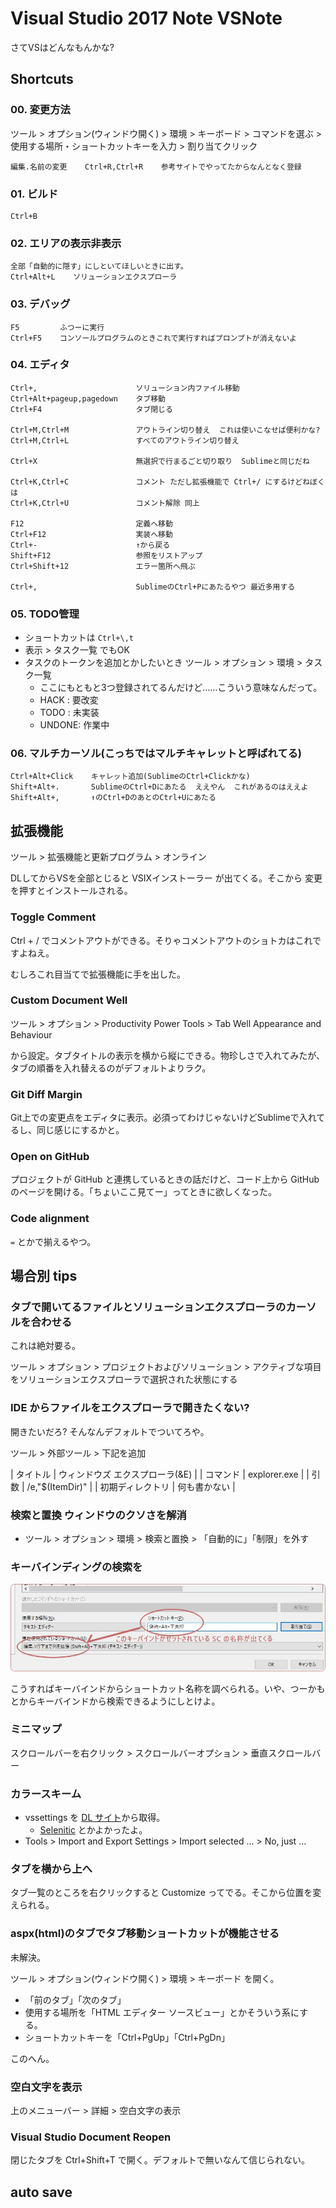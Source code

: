 Visual Studio 2017 Note VSNote
===

さてVSはどんなもんかな?

## Shortcuts

### 00. 変更方法

ツール > オプション(ウィンドウ開く) > 環境 > キーボード >
コマンドを選ぶ > 使用する場所・ショートカットキーを入力 > 割り当てクリック

    編集.名前の変更    Ctrl+R,Ctrl+R    参考サイトでやってたからなんとなく登録

### 01. ビルド

    Ctrl+B

### 02. エリアの表示非表示

    全部「自動的に隠す」にしといてほしいときに出す。
    Ctrl+Alt+L    ソリューションエクスプローラ

### 03. デバッグ

    F5         ふつーに実行
    Ctrl+F5    コンソールプログラムのときこれで実行すればプロンプトが消えないよ

### 04. エディタ

    Ctrl+,                      ソリューション内ファイル移動
    Ctrl+Alt+pageup,pagedown    タブ移動
    Ctrl+F4                     タブ閉じる

    Ctrl+M,Ctrl+M               アウトライン切り替え  これは使いこなせば便利かな?
    Ctrl+M,Ctrl+L               すべてのアウトライン切り替え

    Ctrl+X                      無選択で行まるごと切り取り  Sublimeと同じだね

    Ctrl+K,Ctrl+C               コメント ただし拡張機能で Ctrl+/ にするけどねぼくは
    Ctrl+K,Ctrl+U               コメント解除 同上

    F12                         定義へ移動
    Ctrl+F12                    実装へ移動
    Ctrl+-                      ↑から戻る
    Shift+F12                   参照をリストアップ
    Ctrl+Shift+12               エラー箇所へ飛ぶ

    Ctrl+,                      SublimeのCtrl+Pにあたるやつ 最近多用する

### 05. TODO管理

- ショートカットは `Ctrl+\,t`
- 表示 > タスク一覧 でもOK
- タスクのトークンを追加とかしたいとき ツール > オプション > 環境 > タスク一覧
    - ここにもともと3つ登録されてるんだけど……こういう意味なんだって。
    - HACK  : 要改変
    - TODO  : 未実装
    - UNDONE: 作業中

### 06. マルチカーソル(こっちではマルチキャレットと呼ばれてる)

    Ctrl+Alt+Click    キャレット追加(SublimeのCtrl+Clickかな)
    Shift+Alt+.       SublimeのCtrl+Dにあたる  ええやん  これがあるのはええよ
    Shift+Alt+,       ↑のCtrl+DのあとのCtrl+Uにあたる

## 拡張機能

ツール > 拡張機能と更新プログラム > オンライン

DLしてからVSを全部とじると VSIXインストーラー が出てくる。そこから 変更 を押すとインストールされる。

### Toggle Comment

Ctrl + / でコメントアウトができる。そりゃコメントアウトのショトカはこれですよねえ。

むしろこれ目当てで拡張機能に手を出した。

### Custom Document Well

ツール > オプション > Productivity Power Tools > Tab Well Appearance and Behaviour

から設定。タブタイトルの表示を横から縦にできる。物珍しさで入れてみたが、タブの順番を入れ替えるのがデフォルトよりラク。

### Git Diff Margin

Git上での変更点をエディタに表示。必須ってわけじゃないけどSublimeで入れてるし、同じ感じにするかと。

### Open on GitHub

プロジェクトが GitHub と連携しているときの話だけど、コード上から GitHub のページを開ける。「ちょいここ見てー」ってときに欲しくなった。

### Code alignment

`=` とかで揃えるやつ。


## 場合別 tips

### タブで開いてるファイルとソリューションエクスプローラのカーソルを合わせる

これは絶対要る。

ツール > オプション > プロジェクトおよびソリューション > アクティブな項目をソリューションエクスプローラで選択された状態にする

### IDE からファイルをエクスプローラで開きたくない?

開きたいだろ? そんなんデフォルトでついてろや。

ツール > 外部ツール > 下記を追加

| タイトル         | ウィンドウズ エクスプローラ(&E) |
| コマンド         | explorer.exe                    |
| 引数             | /e,"$(ItemDir)"                 |
| 初期ディレクトリ | 何も書かない                    |


### 検索と置換 ウィンドウのクソさを解消

- ツール > オプション > 環境 > 検索と置換 > 「自動的に」「制限」を外す

### キーバインディングの検索を

![](media/VSNote1.jpg)

こうすればキーバインドからショートカット名称を調べられる。いや、つーかもとからキーバインドから検索できるようにしとけよ。

### ミニマップ

スクロールバーを右クリック > スクロールバーオプション > 垂直スクロールバー


### カラースキーム

- vssettings を [DL サイト](https://studiostyl.es/schemes)から取得。
    - [Selenitic](https://studiostyl.es/schemes/selenitic) とかよかったよ。
- Tools > Import and Export Settings > Import selected ... > No, just ...


### タブを横から上へ

タブ一覧のところを右クリックすると Customize ってでる。そこから位置を変えられる。


### aspx(html)のタブでタブ移動ショートカットが機能させる

未解決。

ツール > オプション(ウィンドウ開く) > 環境 > キーボード を開く。

- 「前のタブ」「次のタブ」
- 使用する場所を「HTML エディター ソースビュー」とかそういう系にする。
- ショートカットキーを「Ctrl+PgUp」「Ctrl+PgDn」

このへん。


### 空白文字を表示

上のメニューバー > 詳細 > 空白文字の表示


### Visual Studio Document Reopen

閉じたタブを Ctrl+Shift+T で開く。デフォルトで無いなんて信じられない。


## auto save